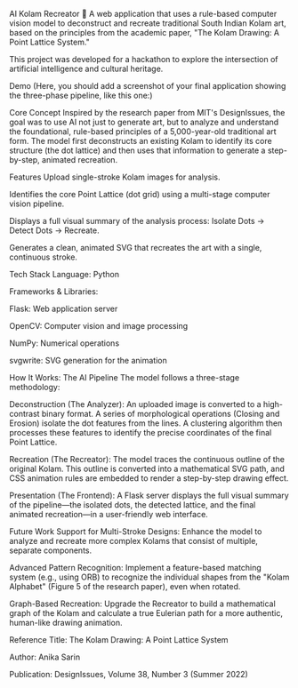 AI Kolam Recreator 🎨
A web application that uses a rule-based computer vision model to deconstruct and recreate traditional South Indian Kolam art, based on the principles from the academic paper, "The Kolam Drawing: A Point Lattice System."

This project was developed for a hackathon to explore the intersection of artificial intelligence and cultural heritage.

Demo
(Here, you should add a screenshot of your final application showing the three-phase pipeline, like this one:)

Core Concept
Inspired by the research paper from MIT's DesignIssues, the goal was to use AI not just to generate art, but to analyze and understand the foundational, rule-based principles of a 5,000-year-old traditional art form. The model first deconstructs an existing Kolam to identify its core structure (the dot lattice) and then uses that information to generate a step-by-step, animated recreation.

Features
Upload single-stroke Kolam images for analysis.

Identifies the core Point Lattice (dot grid) using a multi-stage computer vision pipeline.

Displays a full visual summary of the analysis process: Isolate Dots -> Detect Dots -> Recreate.

Generates a clean, animated SVG that recreates the art with a single, continuous stroke.

Tech Stack
Language: Python

Frameworks & Libraries:

Flask: Web application server

OpenCV: Computer vision and image processing

NumPy: Numerical operations

svgwrite: SVG generation for the animation

How It Works: The AI Pipeline
The model follows a three-stage methodology:

Deconstruction (The Analyzer): An uploaded image is converted to a high-contrast binary format. A series of morphological operations (Closing and Erosion) isolate the dot features from the lines. A clustering algorithm then processes these features to identify the precise coordinates of the final Point Lattice.

Recreation (The Recreator): The model traces the continuous outline of the original Kolam. This outline is converted into a mathematical SVG path, and CSS animation rules are embedded to render a step-by-step drawing effect.

Presentation (The Frontend): A Flask server displays the full visual summary of the pipeline—the isolated dots, the detected lattice, and the final animated recreation—in a user-friendly web interface.

Future Work
Support for Multi-Stroke Designs: Enhance the model to analyze and recreate more complex Kolams that consist of multiple, separate components.

Advanced Pattern Recognition: Implement a feature-based matching system (e.g., using ORB) to recognize the individual shapes from the "Kolam Alphabet" (Figure 5 of the research paper), even when rotated.

Graph-Based Recreation: Upgrade the Recreator to build a mathematical graph of the Kolam and calculate a true Eulerian path for a more authentic, human-like drawing animation.

Reference
Title: The Kolam Drawing: A Point Lattice System

Author: Anika Sarin

Publication: DesignIssues, Volume 38, Number 3 (Summer 2022)
